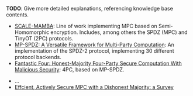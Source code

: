 **TODO**: Give more detailed explanations, referencing knowledge base contents.

* [SCALE-MAMBA](https://homes.esat.kuleuven.be/~nsmart/SCALE/): Line of work implementing MPC based on Semi-Homomorphic encryption. Includes, among others the SPDZ (MPC) and TinyOT (2PC) protocols.
* [MP-SPDZ: A Versatile Framework for Multi-Party Computation](https://dl.acm.org/doi/10.1145/3372297.3417872): An implementation of the SPDZ-2 protocol, implementing 30 different protocol backends.
* [Fantastic Four: Honest-Majority Four-Party Secure Computation With Malicious Security](https://www.usenix.org/conference/usenixsecurity21/presentation/dalskov): 4PC, based on MP-SPDZ.
- ...
- [Effcient, Actively Secure MPC with a Dishonest
Majority: a Survey](https://eprint.iacr.org/2022/417.pdf)
